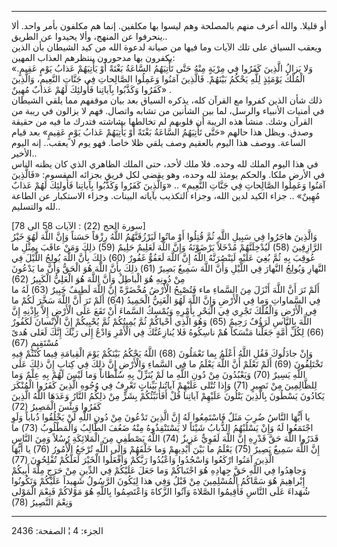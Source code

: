 ------------------------------------------------------------------------

أو قليلا. والله أعرف منهم بالمصلحة وهم ليسوا بها مكلفين. إنما هم مكلفون
بأمر واحد. ألا ينحرفوا عن المنهج، وألا يحيدوا عن الطريق..  
ويعقب السياق على تلك الآيات وما فيها من صيانة لدعوة الله من كيد الشيطان
بأن الذين يكفرون بها مدحورون ينتظرهم العذاب المهين:  
«وَلا يَزالُ الَّذِينَ كَفَرُوا فِي مِرْيَةٍ مِنْهُ حَتَّى تَأْتِيَهُمُ السَّاعَةُ بَغْتَةً أَوْ يَأْتِيَهُمْ عَذابُ
يَوْمٍ عَقِيمٍ. الْمُلْكُ يَوْمَئِذٍ لِلَّهِ يَحْكُمُ بَيْنَهُمْ. فَالَّذِينَ آمَنُوا وَعَمِلُوا الصَّالِحاتِ فِي
جَنَّاتِ النَّعِيمِ، وَالَّذِينَ كَفَرُوا وَكَذَّبُوا بِآياتِنا فَأُولئِكَ لَهُمْ عَذابٌ مُهِينٌ» .  
ذلك شأن الذين كفروا مع القرآن كله، يذكره السياق بعد بيان موقفهم مما يلقي
الشيطان في أمنيات الأنبياء والرسل، لما بين الشأنين من تشابه واتصال. فهم
لا يزالون في ريبة من القرآن وشك. منشأ هذه الريبة أن قلوبهم لم تخالطها
بشاشته فتدرك ما فيه من حقيقة وصدق. ويظل هذا حالهم «حَتَّى تَأْتِيَهُمُ السَّاعَةُ
بَغْتَةً أَوْ يَأْتِيَهُمْ عَذابُ يَوْمٍ عَقِيمٍ» بعد قيام الساعة. ووصف هذا اليوم بالعقيم
وصف يلقي ظلا خاصا. فهو يوم لا يعقب.. إنه اليوم الأخير..  
في هذا اليوم الملك لله وحده. فلا ملك لأحد، حتى الملك الظاهري الذي كان
يظنه الناس في الأرض ملكا. والحكم يومئذ لله وحده، وهو يقضي لكل فريق
بجزائه المقسوم: «فَالَّذِينَ آمَنُوا وَعَمِلُوا الصَّالِحاتِ فِي جَنَّاتِ النَّعِيمِ» .. «وَالَّذِينَ
كَفَرُوا وَكَذَّبُوا بِآياتِنا فَأُولئِكَ لَهُمْ عَذابٌ مُهِينٌ» .. جزاء الكيد لدين الله،
وجزاء التكذيب بآياته البينات. وجزاء الاستكبار عن الطاعة لله والتسليم..  
  
\[سورة الحج (22) : الآيات 58 الى 78\]  
وَالَّذِينَ هاجَرُوا فِي سَبِيلِ اللَّهِ ثُمَّ قُتِلُوا أَوْ ماتُوا لَيَرْزُقَنَّهُمُ اللَّهُ رِزْقاً حَسَناً وَإِنَّ
اللَّهَ لَهُوَ خَيْرُ الرَّازِقِينَ (58) لَيُدْخِلَنَّهُمْ مُدْخَلاً يَرْضَوْنَهُ وَإِنَّ اللَّهَ لَعَلِيمٌ حَلِيمٌ
(59) ذلِكَ وَمَنْ عاقَبَ بِمِثْلِ ما عُوقِبَ بِهِ ثُمَّ بُغِيَ عَلَيْهِ لَيَنْصُرَنَّهُ اللَّهُ إِنَّ اللَّهَ لَعَفُوٌّ
غَفُورٌ (60) ذلِكَ بِأَنَّ اللَّهَ يُولِجُ اللَّيْلَ فِي النَّهارِ وَيُولِجُ النَّهارَ فِي اللَّيْلِ وَأَنَّ
اللَّهَ سَمِيعٌ بَصِيرٌ (61) ذلِكَ بِأَنَّ اللَّهَ هُوَ الْحَقُّ وَأَنَّ ما يَدْعُونَ مِنْ دُونِهِ هُوَ الْباطِلُ
وَأَنَّ اللَّهَ هُوَ الْعَلِيُّ الْكَبِيرُ (62)  
أَلَمْ تَرَ أَنَّ اللَّهَ أَنْزَلَ مِنَ السَّماءِ ماء فَتُصْبِحُ الْأَرْضُ مُخْضَرَّةً إِنَّ اللَّهَ لَطِيفٌ خَبِيرٌ
(63) لَهُ ما فِي السَّماواتِ وَما فِي الْأَرْضِ وَإِنَّ اللَّهَ لَهُوَ الْغَنِيُّ الْحَمِيدُ (64) أَلَمْ
تَرَ أَنَّ اللَّهَ سَخَّرَ لَكُمْ ما فِي الْأَرْضِ وَالْفُلْكَ تَجْرِي فِي الْبَحْرِ بِأَمْرِهِ وَيُمْسِكُ السَّماءَ
أَنْ تَقَعَ عَلَى الْأَرْضِ إِلاَّ بِإِذْنِهِ إِنَّ اللَّهَ بِالنَّاسِ لَرَؤُفٌ رَحِيمٌ (65) وَهُوَ الَّذِي أَحْياكُمْ
ثُمَّ يُمِيتُكُمْ ثُمَّ يُحْيِيكُمْ إِنَّ الْإِنْسانَ لَكَفُورٌ (66) لِكُلِّ أُمَّةٍ جَعَلْنا مَنْسَكاً هُمْ ناسِكُوهُ
فَلا يُنازِعُنَّكَ فِي الْأَمْرِ وَادْعُ إِلى رَبِّكَ إِنَّكَ لَعَلى هُدىً مُسْتَقِيمٍ (67)  
وَإِنْ جادَلُوكَ فَقُلِ اللَّهُ أَعْلَمُ بِما تَعْمَلُونَ (68) اللَّهُ يَحْكُمُ بَيْنَكُمْ يَوْمَ الْقِيامَةِ
فِيما كُنْتُمْ فِيهِ تَخْتَلِفُونَ (69) أَلَمْ تَعْلَمْ أَنَّ اللَّهَ يَعْلَمُ ما فِي السَّماءِ وَالْأَرْضِ إِنَّ
ذلِكَ فِي كِتابٍ إِنَّ ذلِكَ عَلَى اللَّهِ يَسِيرٌ (70) وَيَعْبُدُونَ مِنْ دُونِ اللَّهِ ما لَمْ يُنَزِّلْ بِهِ
سُلْطاناً وَما لَيْسَ لَهُمْ بِهِ عِلْمٌ وَما لِلظَّالِمِينَ مِنْ نَصِيرٍ (71) وَإِذا تُتْلى عَلَيْهِمْ
آياتُنا بَيِّناتٍ تَعْرِفُ فِي وُجُوهِ الَّذِينَ كَفَرُوا الْمُنْكَرَ يَكادُونَ يَسْطُونَ بِالَّذِينَ يَتْلُونَ
عَلَيْهِمْ آياتِنا قُلْ أَفَأُنَبِّئُكُمْ بِشَرٍّ مِنْ ذلِكُمُ النَّارُ وَعَدَهَا اللَّهُ الَّذِينَ كَفَرُوا وَبِئْسَ
الْمَصِيرُ (72)  
يا أَيُّهَا النَّاسُ ضُرِبَ مَثَلٌ فَاسْتَمِعُوا لَهُ إِنَّ الَّذِينَ تَدْعُونَ مِنْ دُونِ اللَّهِ لَنْ يَخْلُقُوا
ذُباباً وَلَوِ اجْتَمَعُوا لَهُ وَإِنْ يَسْلُبْهُمُ الذُّبابُ شَيْئاً لا يَسْتَنْقِذُوهُ مِنْهُ ضَعُفَ الطَّالِبُ
وَالْمَطْلُوبُ (73) ما قَدَرُوا اللَّهَ حَقَّ قَدْرِهِ إِنَّ اللَّهَ لَقَوِيٌّ عَزِيزٌ (74) اللَّهُ يَصْطَفِي مِنَ
الْمَلائِكَةِ رُسُلاً وَمِنَ النَّاسِ إِنَّ اللَّهَ سَمِيعٌ بَصِيرٌ (75) يَعْلَمُ ما بَيْنَ أَيْدِيهِمْ وَما
خَلْفَهُمْ وَإِلَى اللَّهِ تُرْجَعُ الْأُمُورُ (76) يا أَيُّهَا الَّذِينَ آمَنُوا ارْكَعُوا وَاسْجُدُوا
وَاعْبُدُوا رَبَّكُمْ وَافْعَلُوا الْخَيْرَ لَعَلَّكُمْ تُفْلِحُونَ (77)  
وَجاهِدُوا فِي اللَّهِ حَقَّ جِهادِهِ هُوَ اجْتَباكُمْ وَما جَعَلَ عَلَيْكُمْ فِي الدِّينِ مِنْ حَرَجٍ مِلَّةَ
أَبِيكُمْ إِبْراهِيمَ هُوَ سَمَّاكُمُ الْمُسْلِمِينَ مِنْ قَبْلُ وَفِي هذا لِيَكُونَ الرَّسُولُ شَهِيداً عَلَيْكُمْ
وَتَكُونُوا شُهَداءَ عَلَى النَّاسِ فَأَقِيمُوا الصَّلاةَ وَآتُوا الزَّكاةَ وَاعْتَصِمُوا بِاللَّهِ هُوَ
مَوْلاكُمْ فَنِعْمَ الْمَوْلى وَنِعْمَ النَّصِيرُ (78)

------------------------------------------------------------------------

الجزء: 4 ¦ الصفحة: 2436
